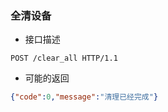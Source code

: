 ### 全清设备

- 接口描述

```
POST /clear_all HTTP/1.1
```

- 可能的返回

```json
{"code":0,"message":"清理已经完成"}
```
